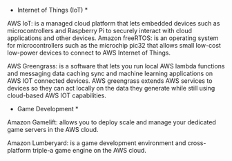 * Internet of Things (IoT) * 

AWS IoT: is a managed cloud platform that lets embedded devices such as microcontrollers 
and Raspberry Pi to securely interact with cloud applications and other devices. 
Amazon freeRTOS: is an operating system for microcontrollers such as the microchip pic32
that allows small low-cost low-power devices to connect to AWS Internet of Things.

AWS Greengrass: is a software that lets you run local AWS lambda functions and messaging 
data caching sync and machine learning applications on AWS IOT connected devices. 
AWS greengrass extends AWS services to devices so they can act locally on the data they
generate while still using cloud-based AWS IOT capabilities. 

* Game Development * 

Amazon Gamelift: allows you to deploy scale and manage your dedicated game servers in the AWS cloud.

Amazon Lumberyard: is a game development environment and cross-platform triple-a game engine on
the AWS cloud.
